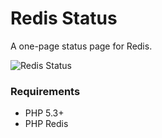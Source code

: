 Redis Status
===

A one-page status page for Redis.

![Redis Status](http://i.imgur.com/fltGgGL.png)

### Requirements
* PHP 5.3+
* PHP Redis
